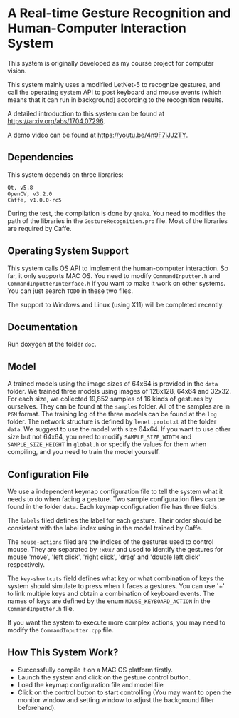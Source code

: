 A Real-time Gesture Recognition and Human-Computer Interaction System
======================================================================

This system is originally developed as my course project for computer vision.

This system mainly uses a modified LetNet-5 to recognize gestures, and call the operating system API to post keyboard and mouse events (which means that it can run in background) according to the recognition results.

A detailed introduction to this system can be found at https://arxiv.org/abs/1704.07296.

A demo video can be found at https://youtu.be/4n9F7iJJ2TY.


Dependencies
------------

This system depends on three libraries:

    Qt, v5.8
    OpenCV, v3.2.0
    Caffe, v1.0.0-rc5

During the test, the compilation is done by `qmake`. You need to modifies the path of the libraries in the `GestureRecognition.pro` file. Most of the libraries are required by Caffe.


Operating System Support
------------------------

This system calls OS API to implement the human-computer interaction. So far, it only supports MAC OS. You need to modify `CommandInputter.h` and `CommandInputterInterface.h` if you want to make it work on other systems. You can just search `TODO` in these two files.

The support to Windows and Linux (using X11) will be completed recently.

Documentation
-------------
Run doxygen at the folder `doc`.

Model
-----
A trained models using the image sizes of 64x64 is provided in the `data` folder.  We trained three models using images of 128x128, 64x64 and 32x32. For each size, we collected 19,852 samples of 16 kinds of gestures by ourselves. They can be found at the `samples` folder. All of the samples are in `PGM` format. The training log of the three models can be found at the `log` folder. The network structure is defined by `lenet.prototxt` at the folder `data`. We suggest to use the model with size 64x64. If you want to use other size but not 64x64, you need to modify `SAMPLE_SIZE_WIDTH` and `SAMPLE_SIZE_HEIGHT` in `global.h` or specify the values for them when compiling, and you need to train the model yourself.

Configuration File
------------------
We use a independent keymap configuration file to tell the system what it needs to do when facing a gesture. Two sample configuration files can be found in the folder `data`. Each keymap configuration file has three fields.

The `labels` filed defines the label for each gesture. Their order should be consistent with the label index using in the model trained by Caffe.

The `mouse-actions` filed are the indices of the gestures used to control mouse. They are separated by `!x0x?` and used to identify the gestures for mouse 'move', 'left click', 'right click', 'drag' and 'double left click' respectively.

The `key-shortcuts` field defines what key or what combination of keys the system should simulate to press when it faces a gestures. You can use '+' to link multiple keys and obtain a combination of keyboard events. The names of keys are defined by the enum `MOUSE_KEYBOARD_ACTION` in the `CommandInputter.h` file.

If you want the system to execute more complex actions, you may need to modify the `CommandInputter.cpp` file.

How This System Work?
---------------------
- Successfully compile it on a MAC OS platform firstly.
- Launch the system and click on the gesture control button.
- Load the keymap configuration file and model file
- Click on the control button to start controlling (You may want to open the monitor window and setting window to adjust the background filter beforehand).

